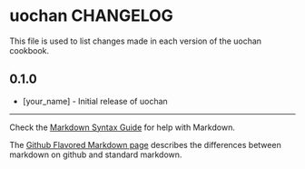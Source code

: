 uochan CHANGELOG
================

This file is used to list changes made in each version of the uochan cookbook.

0.1.0
-----
- [your_name] - Initial release of uochan

- - -
Check the [Markdown Syntax Guide](http://daringfireball.net/projects/markdown/syntax) for help with Markdown.

The [Github Flavored Markdown page](http://github.github.com/github-flavored-markdown/) describes the differences between markdown on github and standard markdown.
